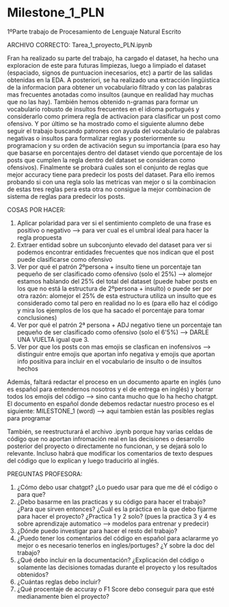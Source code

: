 # Milestone_1_PLN
1ºParte trabajo de Procesamiento de Lenguaje Natural Escrito 

ARCHIVO CORRECTO: Tarea_1_proyecto_PLN.ipynb

Fran ha realizado su parte del trabajo, ha cargado el dataset, ha hecho una exploracion de este para futuras limpiezas, luego a limpiado el dataset (espaciado, signos de puntuacion inecesarios, etc) a partir de las salidas obtenidas en la EDA. A posteriori, se ha realizado una extracción lingüistica de la informacion para obtener un vocabulario filtrado y con las palabras mas frecuentes anotadas como insultos (aunque en realidad hay muchas que no las hay). También hemos obtenido n-gramas para formar un vocabulario robusto de insultos frecuentes en el idioma portugués y considerarlo como primera regla de activacion para clasificar un post como ofensivo. Y por último se ha mostrado como el siguiente alumno debe seguir el trabajo buscando patrones con ayuda del vocabulario de palabras negativas o insultos para formalizar reglas y posteriormente su programacion y su orden de activación segun su importancia (para eso hay que basarse en porcentajes dentro del dataset viendo que porcentaje de los posts que cumplen la regla dentro del dataset se consideran como ofensivos). Finalmente se probará cuales son el conjunto de reglas que mejor accuracy tiene para predecir los posts del dataset. Para ello iremos probando si con una regla solo las metricas van mejor o si la combinacion de estas tres reglas pera esta otra no consigue la mejor combinacion de sistema de reglas para predecir los posts.

COSAS POR HACER:
1. Aplicar polaridad para ver si el sentimiento completo de una frase es positivo o negativo --> para ver cual es el umbral ideal para hacer la regla propuesta
2. Extraer entidad sobre un subconjunto elevado del dataset para ver si podemos encontrar entidades frecuentes que nos indican que el post puede clasificarse como ofensivo
3. Ver por qué el patrón 2ºpersona + insulto tiene un porcentaje tan pequeño de ser clasificado como ofensivo (solo el 25%) --> alomejor estamos hablando del 25% del total del dataset (puede haber posts en los que no está la estructura de 2ºpersona + insulto) o puede ser por otra razón: alomejor el 25% de esta estructura utiliza un insulto que es considerado como tal pero en realidad no lo es (para ello haz el código y mira los ejemplos de los que ha sacado el porcentaje para tomar conclusiones)
4. Ver por qué el patrón 2ª persona + ADJ negativo tiene un porcentaje tan pequeño de ser clasificado como ofensivo (solo el 6'5%) --> DARLE UNA VUELTA igual que 3.
5. Ver por que los posts con mas emojis se clasfican en inofensivos --> distinguir entre emojis que aportan info negativa y emojis que aportan info positiva para incluir en el vocabulario de insulto o de insultos hechos

Además, faltará redactar el proceso en un documento aparte en inglés (uno es español para entendernos nosotros y el de entrega en inglés) y borrar todos los emojis del código --> sino canta mucho que lo ha hecho chatgpt. El documento en español donde debemos redactar nuestro proceso es el siguiente: MILESTONE_1 (word) --> aqui tambien están las posibles reglas para programar

También, se reestructurará el archivo .ipynb porque hay varias celdas de código que no aportan infromación real en las decisiones o desarrollo posterior del proyecto o directamente no funcionan, y se dejará solo lo relevante. Incluso habrá que modificar los comentarios de texto despues del código que lo explican y luego traducirlo al inglés.

PREGUNTAS PROFESORA:
1. ¿Cómo debo usar chatgpt? ¿Lo puedo usar para que me dé el código o para que?
2. ¿Debo basarme en las practicas y su código para hacer el trabajo? ¿Para que sirven entonces? ¿Cuál es la práctica en la que debo fijarme para hacer el proyecto? ¿Practica 1 y 2 solo? (pues la practica 3 y 4 es sobre aprendizaje automatico --> modelos para entrenar y predecir)
3. ¿Dónde puedo investigar para hacer el resto del trabajo?
4. ¿Puedo tener los comentarios del código en español para aclararme yo mejor o es necesario tenerlos en ingles/portuges? ¿Y sobre la doc del trabajo?
5. ¿Qué debo incluir en la documentación? ¿Explicación del código o solamente las decisiones tomadas durante el proyecto y los resultados obtenidos?
6. ¿Cuántas reglas debo incluir?
7. ¿Qué procentaje de accuray o F1 Score debo conseguir para que esté medianamente bien el proyecto?
